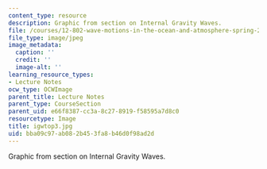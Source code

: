 ```yaml
---
content_type: resource
description: Graphic from section on Internal Gravity Waves.
file: /courses/12-802-wave-motions-in-the-ocean-and-atmosphere-spring-2004/bba09c97ab082b453fa8b46d0f98ad2d_igwtop3.jpg
file_type: image/jpeg
image_metadata:
  caption: ''
  credit: ''
  image-alt: ''
learning_resource_types:
- Lecture Notes
ocw_type: OCWImage
parent_title: Lecture Notes
parent_type: CourseSection
parent_uid: e66f8387-cc3a-8c27-8919-f58595a7d8c0
resourcetype: Image
title: igwtop3.jpg
uid: bba09c97-ab08-2b45-3fa8-b46d0f98ad2d
---
```

Graphic from section on Internal Gravity Waves.